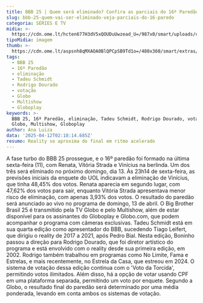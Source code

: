 ```yaml
---
title: BBB 25 | Quem será eliminado? Confira as parciais do 16º Paredão
slug: bbb-25-quem-vai-ser-eliminado-veja-parciais-do-16-paredo
categoria: SÉRIES E TV
midia: >-
  https://cdn.ome.lt/hcten677H3dV5xQOUDuUwzead_U=/987x0/smart/uploads/conteudo/fotos/bbb25-renata-vitoria-vinicius-16-parcial.jpg
tipoMidia: imagem
thumb: >-
  https://cdn.ome.lt/aspsnh8qMXAOA0BlQPCpSB9Td1o=/480x360/smart/extras/conteudos/bbb25-renata-16-parcial-peq.jpg
tags:
  - BBB 25
  - 16º Paredão
  - eliminação
  - Tadeu Schmidt
  - Rodrigo Dourado
  - votação
  - Globo
  - Multishow
  - Globoplay
keywords: >-
  BBB 25, 16º Paredão, eliminação, Tadeu Schmidt, Rodrigo Dourado, votação,
  Globo, Multishow, Globoplay
author: Ana Luiza
data: '2025-04-12T02:18:14.685Z'
resumo: Reality se aproxima do final em ritmo acelerado
---
```


A fase turbo do BBB 25 prossegue, e o 16º paredão foi formado na última sexta-feira (11), com Renata, Vitória Strada e Vinícius na berlinda. Um dos três será eliminado no próximo domingo, dia 13. Às 23h14 de sexta-feira, as previsões iniciais da enquete do UOL indicavam a eliminação de Vinícius, que tinha 48,45% dos votos. Renata aparecia em segundo lugar, com 47,62% dos votos para sair, enquanto Vitória Strada apresentava menor risco de eliminação, com apenas 3,93% dos votos. O resultado do paredão será anunciado ao vivo no programa de domingo, 13 de abril. O Big Brother Brasil 25 é transmitido pela TV Globo e pelo Multishow, além de estar disponível para os assinantes do Globoplay e Globo.com, que podem acompanhar o programa com câmeras exclusivas. Tadeu Schmidt está em sua quarta edição como apresentador do BBB, sucedendo Tiago Leifert, que dirigiu o reality de 2017 a 2021, após Pedro Bial. Nesta edição, Boninho passou a direção para Rodrigo Dourado, que foi diretor artístico do programa e está envolvido com o reality desde sua primeira edição, em 2002. Rodrigo também trabalhou em programas como No Limite, Fama e Estrelas, e mais recentemente, no Estrela da Casa, que estreou em 2024. O sistema de votação dessa edição continua com o 'Voto da Torcida', permitindo votos ilimitados. Além disso, há a opção de votar usando CPF em uma plataforma separada, permitindo um voto por enquete. Segundo a Globo, o resultado final do paredão será determinado por uma média ponderada, levando em conta ambos os sistemas de votação.
